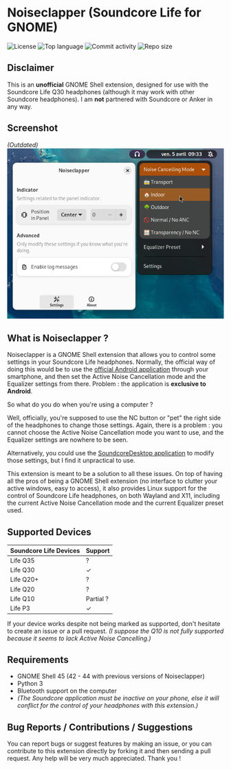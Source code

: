 # Noiseclapper (Soundcore Life for GNOME)

![License](https://img.shields.io/github/license/JordanViknar/Noiseclapper?color=green&label=license%2C%20GPL%20being%20GPL%2C%20it%27s)
![Top language](https://img.shields.io/github/languages/top/JordanViknar/Noiseclapper?color=yellow)
![Commit activity](https://img.shields.io/github/commit-activity/m/JordanViknar/Noiseclapper?color=orange)
![Repo size](https://img.shields.io/github/repo-size/JordanViknar/Noiseclapper)

## Disclaimer
This is an **unofficial** GNOME Shell extension, designed for use with the Soundcore Life Q30 headphones (although it may work with other Soundcore headphones). 
I am **not** partnered with Soundcore or Anker in any way.

## Screenshot

*(Outdated)*
![Noiseclapper interface screenshot](./assets/screenshots/interface.png)

## What is Noiseclapper ?

Noiseclapper is a GNOME Shell extension that allows you to control some settings in your Soundcore Life headphones. Normally, the official way of doing this would be to use the [official Android application](https://play.google.com/store/apps/details?id=com.oceanwing.soundcore) through your smartphone, and then set the Active Noise Cancellation mode and the Equalizer settings from there. Problem : the application is **exclusive to Android**.

So what do you do when you're using a computer ?

Well, officially, you're supposed to use the NC button or "pet" the right side of the headphones to change those settings. Again, there is a problem : you cannot choose the Active Noise Cancellation mode you want to use, and the Equalizer settings are nowhere to be seen.

Alternatively, you could use the [SoundcoreDesktop application](https://github.com/KillerBOSS2019/SoundcoreLifeAPI) to modify those settings, but I find it unpractical to use.

This extension is meant to be a solution to all these issues. On top of having all the pros of being a GNOME Shell extension (no interface to clutter your active windows, easy to access), it also provides Linux support for the control of Soundcore Life headphones, on both Wayland and X11, including the current Active Noise Cancellation mode and the current Equalizer preset used.

## Supported Devices
| Soundcore Life Devices | Support |
| ---- | ---- |
| Life Q35 | ? |
| Life Q30 | ✓ |
| Life Q20+ | ? |
| Life Q20 | ? |
| Life Q10 | Partial ? |
| Life P3 | ✓ |

If your device works despite not being marked as supported, don't hesitate to create an issue or a pull request. *(I suppose the Q10 is not fully supported because it seems to lack Active Noise Cancelling.)*

## Requirements

- GNOME Shell 45 (42 - 44 with previous versions of Noiseclapper)
- Python 3
- Bluetooth support on the computer
- *(The Soundcore application must be inactive on your phone, else it will conflict for the control of your headphones with this extension.)*

## Bug Reports / Contributions / Suggestions
You can report bugs or suggest features by making an issue, or you can contribute to this extension directly by forking it and then sending a pull request. Any help will be very much appreciated. Thank you !

[Badge Issues]: https://img.shields.io/github/issues/JordanViknar/Noiseclapper
[Badge Pull Requests]: https://img.shields.io/github/issues-pr/JordanViknar/Noiseclapper
[Badge Language]: https://img.shields.io/github/languages/top/JordanViknar/Noiseclapper
[Badge License]: https://img.shields.io/github/license/JordanViknar/Noiseclapper
[Badge Lines]: https://img.shields.io/tokei/lines/github/JordanViknar/Noiseclapper
